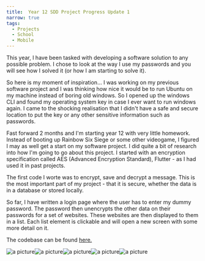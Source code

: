 ```yaml
---
title:  Year 12 SDD Project Progress Update 1
narrow: true
tags:
  - Projects
  - School
  - Mobile
---
```


This year, I have been tasked with developing a software solution to any possible problem. I chose to look at the way I use my passwords and you will see how I solved it (or how I am starting to solve it).
<!--more-->

So here is my moment of inspiration... I was working on my previous software project and I was thinking how nice it would be to run Ubuntu on my machine instead of boring old windows. So I opened up the windows CLI and found my operating system key in case I ever want to run windows again. I came to the shocking realisation that I didn't have a safe and secure location to put the key or any other sensitive information such as passwords.

Fast forward 2 months and I'm starting year 12 with very little homework. Instead of booting up Rainbow Six Siege or some other videogame, I figured I may as well get a start on my software project. I did quite a bit of research into how I'm going to go about this project. I started with an encryption specification called AES (Advanced Encryption Standard), Flutter - as I had used it in past projects.

The first code I worte was to encrypt, save and decrypt a message. This is the most important part of my project - that it is secure, whether the data is in a database or stored locally.

So far, I have written a login page where the user has to enter my dummy password. The password then unencrypts the other data on their passwords for a set of websites. These websites are then displayed to them in a list. Each list element is clickable and will open a new screen with some more detail on it.

The codebase can be found [here.](https://github.com/DanField12/dans_password_vault) 

![a picture](/theme/img/12SDD_v1_1.jpg)![a picture](/theme/img/12SDD_v1_2.jpg)![a picture](/theme/img/12SDD_v1_3.jpg)![a picture](/theme/img/12SDD_v1_4.jpg)![a picture](/theme/img/12SDD_v1_5.jpg)
